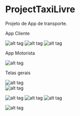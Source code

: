 # ProjectTaxiLivre
Projeto de App de transporte.

App Cliente

![alt tag](https://firebasestorage.googleapis.com/v0/b/projecttaxilivre-1515301730986.appspot.com/o/urlsgithub%2FTaxiLivre1r.png?alt=media&token=cdeef17b-b388-40f5-a256-956f20c140c5 "Map")      ![alt tag](https://firebasestorage.googleapis.com/v0/b/projecttaxilivre-1515301730986.appspot.com/o/urlsgithub%2Ftaxilivre%2Ftaxilivresolicitar.png?alt=media&token=36e58334-beb4-4fd5-920b-0083d8ff19ec "solicitar")   ![alt tag](https://firebasestorage.googleapis.com/v0/b/projecttaxilivre-1515301730986.appspot.com/o/urlsgithub%2Ftaxilivre%2FProjectTaxiLivreTravelRequestresized.jpg?alt=media&token=6123608f-0960-4487-844c-f684cd58f485 "travelrequested")

App Motorista

![alt tag](https://firebasestorage.googleapis.com/v0/b/projecttaxilivre-1515301730986.appspot.com/o/urlsgithub%2Ftaxilivre%2Ftaxilivredriverhome.png?alt=media&token=02da8604-9a32-4f99-9a6e-c5abbb3283fb "home")   

Telas gerais

![alt tag](https://firebasestorage.googleapis.com/v0/b/projecttaxilivre-1515301730986.appspot.com/o/urlsgithub%2Ftaxilivre%2FProjectTaxiLivreNotificationMsgresized.jpg?alt=media&token=38c63d2c-2e6b-49fd-b08c-f56c21c45d5c "Notification")   
![alt tag](https://firebasestorage.googleapis.com/v0/b/projecttaxilivre-1515301730986.appspot.com/o/urlsgithub%2Ftaxilivre%2FProjectTaxiLivreChatresized.jpg?alt=media&token=ea7a9d54-9d5b-4873-8459-e1a3c024637b "Chat")

![alt tag](https://firebasestorage.googleapis.com/v0/b/projecttaxilivre-1515301730986.appspot.com/o/urlsgithub%2Ftaxilivre%2Ftaxilivredriveravaliation.png?alt=media&token=9734840d-fc34-4c3d-aa84-6b1d70086b58 "avaliation")   ![alt tag](https://firebasestorage.googleapis.com/v0/b/projecttaxilivre-1515301730986.appspot.com/o/urlsgithub%2Ftaxilivre%2Ftaxilivredriverconta1.png?alt=media&token=fc4d472f-3cab-4abe-971e-b1b8445b76f3 "conta1")   ![alt tag](https://firebasestorage.googleapis.com/v0/b/projecttaxilivre-1515301730986.appspot.com/o/urlsgithub%2Ftaxilivre%2Ftaxilivredriverconta2.png?alt=media&token=9a560411-4311-41fc-b5a7-56e1fd66bf37 "conta2")

![alt tag](https://firebasestorage.googleapis.com/v0/b/projecttaxilivre-1515301730986.appspot.com/o/urlsgithub%2FTaxiLivre2r.png?alt=media&token=f32e0ebc-e5ca-4797-ba3d-a12dfa73a001 "DrawNavigation")








